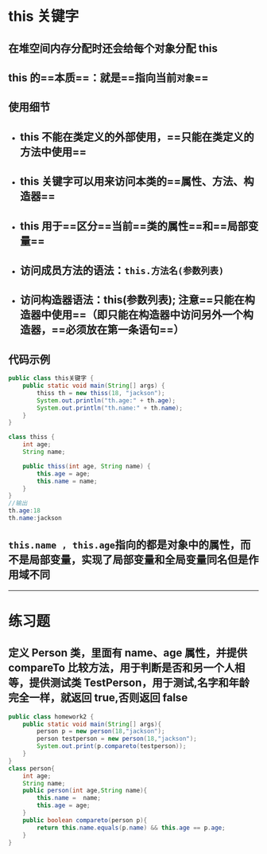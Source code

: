 # this 关键字

## 在堆空间内存分配时还会给每个对象分配 this

## this 的==本质==：就是==指向当前`对象`==

## 使用细节

- ## this 不能在类定义的外部使用，==只能在类定义的方法中使用==
- ## this 关键字可以用来访问本类的==属性、方法、构造器==
- ## this 用于==区分==当前==类的属性==和==局部变量==
- ## 访问成员方法的语法：`this.方法名(参数列表)`
- ## 访问构造器语法：this(参数列表); 注意==只能在构造器中使用==（即只能在构造器中访问另外一个构造器，==必须放在第一条语句==）

## 代码示例

```java
public class this关键字 {
    public static void main(String[] args) {
        thiss th = new thiss(18, "jackson");
        System.out.println("th.age:" + th.age);
        System.out.println("th.name:" + th.name);
    }
}

class thiss {
    int age;
    String name;

    public thiss(int age, String name) {
        this.age = age;
        this.name = name;
    }
}
//输出
th.age:18
th.name:jackson
```

## `this.name , this.age`指向的都是对象中的属性，而不是局部变量，实现了局部变量和全局变量同名但是作用域不同

---

# 练习题

## 定义 Person 类，里面有 name、age 属性，并提供 compareTo 比较方法，用于判断是否和另一个人相等，提供测试类 TestPerson，用于测试,名字和年龄完全一样，就返回 true,否则返回 false

```java
public class homework2 {
    public static void main(String[] args){
        person p = new person(18,"jackson");
        person testperson = new person(18,"jackson");
        System.out.print(p.compareto(testperson));
    }
}
class person{
    int age;
    String name;
    public person(int age,String name){
        this.name =  name;
        this.age = age;
    }
    public boolean compareto(person p){
        return this.name.equals(p.name) && this.age == p.age;
    }
}
```
